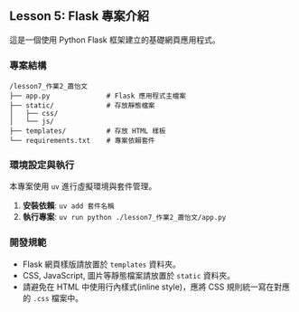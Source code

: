 ## Lesson 5: Flask 專案介紹

這是一個使用 Python Flask 框架建立的基礎網頁應用程式。

### 專案結構

```
/lesson7_作業2_蕭怡文
├── app.py              # Flask 應用程式主檔案
├── static/             # 存放靜態檔案
│   ├── css/
│   └── js/
├── templates/          # 存放 HTML 樣板
└── requirements.txt    # 專案依賴套件
```

### 環境設定與執行

本專案使用 `uv` 進行虛擬環境與套件管理。

1.  **安裝依賴**: `uv add 套件名稱`
2.  **執行專案**: `uv run python ./lesson7_作業2_蕭怡文/app.py`

### 開發規範

*   Flask 網頁樣版請放置於 `templates` 資料夾。
*   CSS, JavaScript, 圖片等靜態檔案請放置於 `static` 資料夾。
*   請避免在 HTML 中使用行內樣式(inline style)，應將 CSS 規則統一寫在對應的 `.css` 檔案中。